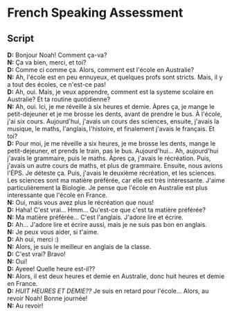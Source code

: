 # French Speaking Assessment  
## Script  

__D:__ Bonjour Noah! Comment ça-va?  
__N:__ Ça va bien, merci, et toi?  
__D:__ Comme ci comme ça. Alors, comment est l'école en Australie?  
__N:__ Ah, l'école est en peu ennuyeux, et quelques profs sont stricts. Mais, il y a tout des écoles, ce n'est-ce pas!  
__D:__ Ah, oui. Mais, je veux apprendre, comment est la systeme scolaire en Australie? Et ta routine quotidienne?  
__N:__ Ah, oui. Ici, je me réveille à six heures et demie. Àpres ça, je mange le petit-dejeuner et je me brosse les dents, avant de prendre le bus. À l'école, j'ai six cours. Aujourd'hui, j'avais un cours des sciences, ensuite, j'avais la musique, le maths, l'anglais, l'histoire, et finalement j'avais le français. Et toi?  
__D:__ Pour moi, je me réveille a six heures, je me brosse les dents, mange le petit-dejeuner, et prends le train, pas le bus. Aujourd'hui... Ah, aujourd'hui j'avais le grammaire, puis le maths. Àpres ça, j'avais le récréation. Puis, j'avais un autre cours de maths, et plus de grammaire. Ensuite, nous avions l'ÉPS. Je déteste ça. Puis, j'avais le deuxième récréation, et les sciences. Les sciences sont ma matière préférée, car elle est très intéressante. J'aime particulièrement la Biologie. Je pense que l'école en Australie est plus interessante que l'école en France.  
__N:__ Oui, mais vous avez plus le récréation que nous!  
__D:__ Haha! C'est vrai... Hmm... Qu'est-ce que c'est ta matière préférée?  
__N:__ Ma matière préférée... C'est l'anglais. J'adore lire et écrire.  
__D:__ Ah... J'adore lire et écrire aussi, mais je ne suis pas bon en anglais.  
__N:__ Je peux vous aider, si t'aime.  
__D:__ Ah oui, merci :)  
__N:__ Alors, je suis le meilleur en anglais de la classe.  
__D:__ C'est vrai? Bravo!  
__N:__ Oui!  
__D:__ Ayeee! Quelle heure est-il??  
__N:__ Alors, il est deux heures et demie en Australie, donc huit heures et demie en France.  
__D:__ *HUIT HEURES ET DEMIE??* Je suis en retard pour l'école... Alors, au revoir Noah! Bonne journée!  
__N:__ Au revoir!
